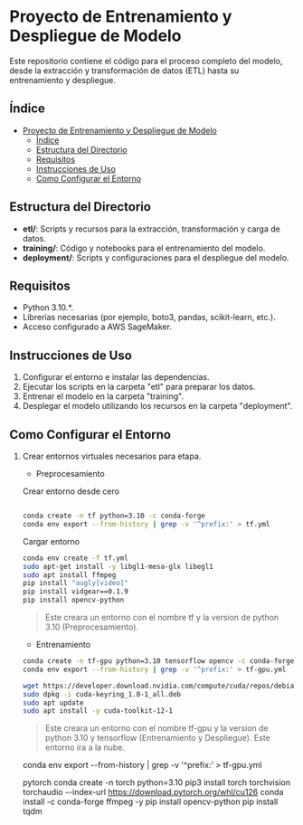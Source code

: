 # Proyecto de Entrenamiento y Despliegue de Modelo

Este repositorio contiene el código para el proceso completo del modelo, desde la extracción y transformación de datos (ETL) hasta su entrenamiento y despliegue.

## Índice

- [Proyecto de Entrenamiento y Despliegue de Modelo](#proyecto-de-entrenamiento-y-despliegue-de-modelo)
	- [Índice](#índice)
	- [Estructura del Directorio](#estructura-del-directorio)
	- [Requisitos](#requisitos)
	- [Instrucciones de Uso](#instrucciones-de-uso)
	- [Como Configurar el Entorno](#como-configurar-el-entorno)

## Estructura del Directorio

- **etl/**: Scripts y recursos para la extracción, transformación y carga de datos.
- **training/**: Código y notebooks para el entrenamiento del modelo.
- **deployment/**: Scripts y configuraciones para el despliegue del modelo.

## Requisitos

- Python 3.10.*.
- Librerías necesarias (por ejemplo, boto3, pandas, scikit-learn, etc.).
- Acceso configurado a AWS SageMaker.

## Instrucciones de Uso

1. Configurar el entorno e instalar las dependencias.
2. Ejecutar los scripts en la carpeta "etl" para preparar los datos.
3. Entrenar el modelo en la carpeta "training".
4. Desplegar el modelo utilizando los recursos en la carpeta "deployment".


## Como Configurar el Entorno
1. Crear entornos virtuales necesarios para etapa.

	- Preprocesamiento
	
	Crear entorno desde cero
	```bash
	
	conda create -n tf python=3.10 -c conda-forge
	conda env export --from-history | grep -v '^prefix:' > tf.yml
	```
	Cargar entorno 
	```bash
	conda env create -f tf.yml
	sudo apt-get install -y libgl1-mesa-glx libegl1
	sudo apt install ffmpeg
	pip install "augly[video]"
	pip install vidgear==0.1.9
	pip install opencv-python
	```
	>Este creara un entorno con el nombre tf y la version de python 3.10 (Preprocesamiento).

   - Entrenamiento
   
   	```bash
	conda create -n tf-gpu python=3.10 tensorflow opencv -c conda-forge
	conda env export --from-history | grep -v '^prefix:' > tf-gpu.yml
	```	
   	```bash
	wget https://developer.download.nvidia.com/compute/cuda/repos/debian11/x86_64/cuda-keyring_1.0-1_all.deb
	sudo dpkg -i cuda-keyring_1.0-1_all.deb
	sudo apt update
	sudo apt install -y cuda-toolkit-12-1

	```	
	>Este creara un entorno con el nombre tf-gpu y la version de python 3.10 y tensorflow (Entrenamiento y Despliegue).
	>Este entorno ira a la nube.


	conda env export --from-history | grep -v '^prefix:' > tf-gpu.yml

	pytorch
	conda create -n torch python=3.10
	pip3 install torch torchvision torchaudio --index-url https://download.pytorch.org/whl/cu126
	conda install -c conda-forge ffmpeg -y
	pip install opencv-python
	pip install tqdm